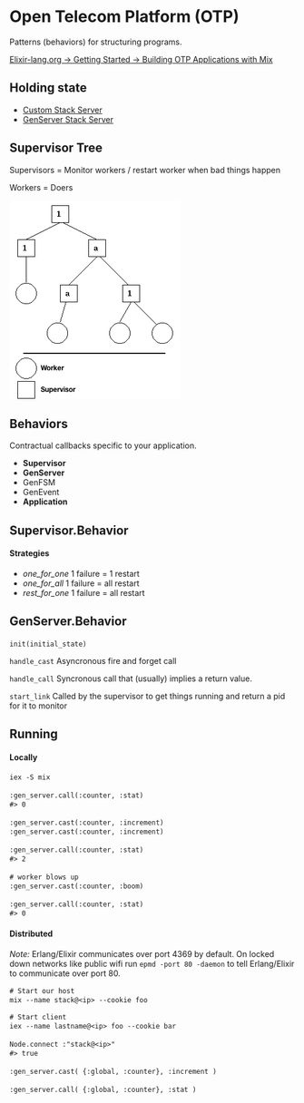 # Open Telecom Platform (OTP)
Patterns (behaviors) for structuring programs.

[Elixir-lang.org -> Getting Started -> Building OTP Applications with Mix](http://elixir-lang.org/getting_started/mix/2.html)

## Holding state

- [Custom Stack Server](src/genserver_stack_example)
- [GenServer Stack Server](src/genserver_stack_example)

## Supervisor Tree
Supervisors = Monitor workers / restart worker when bad things happen

Workers = Doers

![Supervisor Tree](images/supervisor_tree.png)

## Behaviors
Contractual callbacks specific to your application.

* **Supervisor**
* **GenServer**
* GenFSM
* GenEvent
* **Application**

## Supervisor.Behavior

#### Strategies
* *one_for_one* 1 failure = 1 restart
* *one_for_all* 1 failure = all restart
* *rest_for_one* 1 failure = all restart

## GenServer.Behavior

``init(initial_state)``

``handle_cast``
Asyncronous fire and forget call

``handle_call``
Syncronous call that (usually) implies a return value.

``start_link``
Called by the supervisor to get things running and return a pid for it to monitor

## Running

#### Locally
```
iex -S mix

:gen_server.call(:counter, :stat)
#> 0

:gen_server.cast(:counter, :increment)
:gen_server.cast(:counter, :increment)

:gen_server.call(:counter, :stat)
#> 2

# worker blows up
:gen_server.cast(:counter, :boom)

:gen_server.call(:counter, :stat)
#> 0
```

#### Distributed

*Note:* Erlang/Elixir communicates over port 4369 by default.  On locked down networks like public wifi run `epmd -port 80 -daemon` to tell Erlang/Elixir to communicate over port 80.

```
# Start our host
mix --name stack@<ip> --cookie foo
```

```
# Start client
iex --name lastname@<ip> foo --cookie bar

Node.connect :"stack@<ip>"
#> true

:gen_server.cast( {:global, :counter}, :increment )

:gen_server.call( {:global, :counter}, :stat )
```

